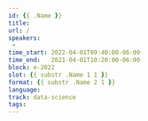 ```yaml
---
id: {{ .Name }}
title: 
url: /
speakers:
 - 
time_start: 2022-04-01T09:40:00-06:00
time_end:   2021-04-01T10:20:00-06:00
block: e-2022
slot: {{ substr .Name 1 1 }}
format: {{ substr .Name 2 1 }}
language: 
track: data-science
tags:
---
```


